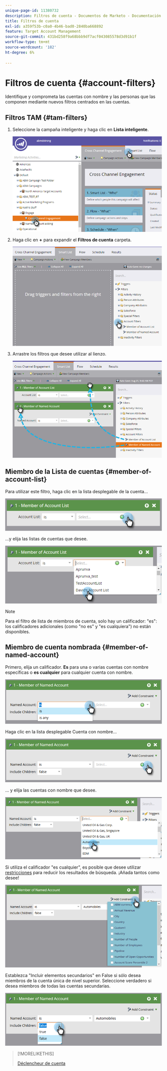 ```yaml
---
unique-page-id: 11380732
description: Filtros de cuenta - Documentos de Marketo - Documentación del producto
title: Filtros de cuenta
exl-id: a359f53b-c0a0-4b46-bad0-2840ba668892
feature: Target Account Management
source-git-commit: 431bd258f9a68bbb9df7acf043085578d3d91b1f
workflow-type: tm+mt
source-wordcount: '182'
ht-degree: 6%

---
```


# Filtros de cuenta {#account-filters}

Identifique y comprometa las cuentas con nombre y las personas que las componen mediante nuevos filtros centrados en las cuentas.

## Filtros TAM {#tam-filters}

1. Seleccione la campaña inteligente y haga clic en **Lista inteligente**.

   ![](assets/one.png)

1. Haga clic en **+** para expandir el **Filtros de cuenta** carpeta.

   ![](assets/two.png)

1. Arrastre los filtros que desee utilizar al lienzo.

   ![](assets/three.png)

## Miembro de la Lista de cuentas {#member-of-account-list}

Para utilizar este filtro, haga clic en la lista desplegable de la cuenta...

![](assets/four.png)

...y elija las listas de cuentas que desee.

![](assets/five.png)

>[!NOTE]
>
>Para el filtro de lista de miembros de cuenta, solo hay un calificador: &quot;es&quot;: los calificadores adicionales (como &quot;no es&quot; y &quot;es cualquiera&quot;) no están disponibles.

## Miembro de cuenta nombrada {#member-of-named-account}

Primero, elija un calificador. **Es** para una o varias cuentas con nombre específicas o **es cualquier** para cualquier cuenta con nombre.

![](assets/six.png)

Haga clic en la lista desplegable Cuenta con nombre...

![](assets/seven.png)

... y elija las cuentas con nombre que desee.

![](assets/eight.png)

Si utiliza el calificador &quot;es cualquier&quot;, es posible que desee utilizar [restricciones](/help/marketo/product-docs/core-marketo-concepts/smart-lists-and-static-lists/using-smart-lists/add-a-constraint-to-a-smart-list-filter.md) para reducir los resultados de búsqueda. ¡Añada tantos como desee!

![](assets/nine.png)

Establezca &quot;Incluir elementos secundarios&quot; en False si sólo desea miembros de la cuenta única de nivel superior. Seleccione verdadero si desea miembros de todas las cuentas secundarias.

![](assets/ten.png)

>[!MORELIKETHIS]
>
>[Déclencheur de cuenta](/help/marketo/product-docs/target-account-management/engage/account-triggers.md)

